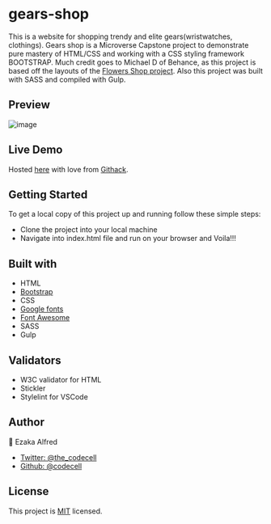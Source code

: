 # gears-shop
This is a website for shopping trendy and elite gears(wristwatches, clothings).
Gears shop is a Microverse Capstone project to demonstrate pure mastery of HTML/CSS and working with a CSS styling framework BOOTSTRAP. Much credit goes to Michael D of Behance, as this project is based off the layouts of the [Flowers Shop project](https://www.behance.net/gallery/69329213/Flower-e-shop). Also this project was built with SASS and compiled with Gulp.


## Preview
![image](https://user-images.githubusercontent.com/46686100/73068160-d1984080-3eaa-11ea-89c5-2ee339193a19.png)

## Live Demo 
 Hosted [here](https://rawcdn.githack.com/codecell/gears-shop/82bfc56671ae8416fc38f735f2dec18402b5712e/index.html) with love from [Githack](https:raw.githack.com).

## Getting Started

To get a local copy of this project up and running follow these simple steps:

  * Clone the project into your local machine
  * Navigate into index.html file and run on your browser and Voila!!!


## Built with

  * HTML
  * [Bootstrap](https://getbootstrap.com/)
  * CSS
  * [Google fonts](https://fonts.google.com/)
  * [Font Awesome](https://fontawesome.com/)
  * SASS
  * Gulp
  
## Validators

  * W3C validator for HTML
  * Stickler
  * Stylelint for VSCode
  
## Author

  👤 Ezaka Alfred
  * [Twitter: @the_codecell](https://www.twitter.com/the_codecell)
  * [Github: @codecell](https://github.com/codecell)
  
## License

This project is [MIT](https://opensource.org/licenses/MIT) licensed.
